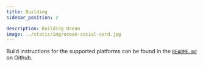 ```yaml
---
title: Building
sidebar_position: 2

description: Building Ocean
image: ../static/img/ocean-social-card.jpg
---
```


Build instructions for the supported platforms can be found in the [`README.md`](https://github.com/facebookresearch/ocean?tab=readme-ov-file#getting-started) on Github.
